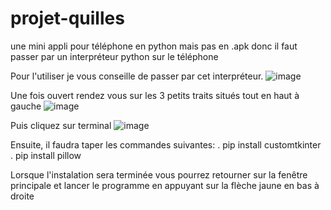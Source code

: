 # projet-quilles
une mini appli pour téléphone en python mais pas en .apk donc il faut passer par un interpréteur python sur le téléphone

Pour l'utiliser je vous conseille de passer par cet interpréteur.
![image](https://user-images.githubusercontent.com/85625458/181009910-3cd15f99-618c-4013-8082-f5807b998b35.png)


Une fois ouvert rendez vous sur les 3 petits traits situés tout en haut à gauche
![image](https://user-images.githubusercontent.com/85625458/181011030-d5e811bc-bc60-4a94-95ba-04fd6e59f9f3.png)


Puis cliquez sur terminal
![image](https://user-images.githubusercontent.com/85625458/181012268-b7da67aa-bea9-4a0b-9115-ee4feb19f865.png)


Ensuite, il faudra taper les commandes suivantes:
  . pip install customtkinter
  . pip install pillow
  
Lorsque l'instalation sera terminée vous pourrez retourner sur la fenêtre principale et lancer le programme en appuyant sur la flèche jaune en bas à droite
